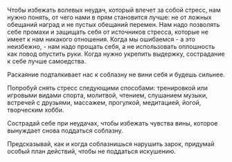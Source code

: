 Чтобы избежать волевых неудач, который влечет за собой стресс, нам нужно понять, от чего нами в прям становится лучше: не от ложных обещаний наград и не пустых обещаний перемен. Нам надо позволять себе промахи и защищать себя от источников стресса, которые не имеет к нам никакого отношения. Когда мы ошибаемся - а это неизбежно, - нам надо прощать себя, а не использовать оплошность как повод опустить руки. Когда нужно укрепить выдержку, сострадание к себе лучше самоедства.

Раскаяние подталкивает нас к соблазну не вини себя и будешь сильнее.

Попробуй снять стресс следующими способами: тренировкой или игровыми видами спорта, молитвой, чтением, слушанием музыки, встречей с друзьями, массажем, прогулкой, медитацией, йогой, творческим хобби.

Сострадай себе при неудачах, чтобы избежать чувства вины, которое вынуждает снова поддаться соблазну.

Предсказывай, как и когда соблазнишься нарушить зарок, придумай особый план действий, чтобы не поддаться искушению.